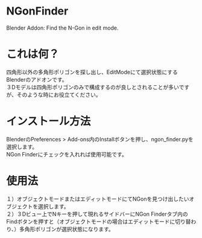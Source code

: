 # NGonFinder
Blender Addon: Find the N-Gon in edit mode.

# これは何？
四角形以外の多角形ポリゴンを探し出し、EditModeにて選択状態にするBlenderのアドオンです。  
３Dモデルは四角形ポリゴンのみで構成するのが良しとされることが多いですが、そのような時にお役立てください。  

# インストール方法
BlenderのPreferences > Add-ons内のInstallボタンを押し、ngon_finder.pyを選択します。  
NGon Finderにチェックを入れれば使用可能です。  

# 使用法
１）オブジェクトモードまたはエディットモードにてNGonを見つけ出したいオブジェクトを選択します。  
２）３Dビュー上でNキーを押して現れるサイドバーにNGon Finderタブ内のFindボタンを押すと（オブジェクトモードの場合はエディットモードに切り替わり、）多角形ポリゴンが選択状態になります。  
